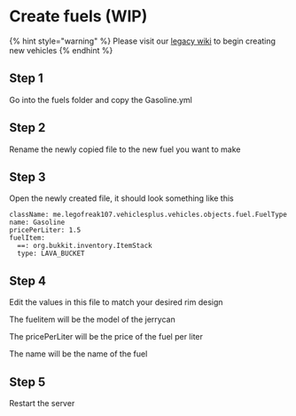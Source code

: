 # Create fuels \(WIP\)

{% hint style="warning" %}
Please visit our [legacy wiki](https://github.com/VolmitSoftware/VehiclesPlus/wiki) to begin creating new vehicles
{% endhint %}

## Step 1

Go into the fuels folder and copy the Gasoline.yml

## Step 2

Rename the newly copied file to the new fuel you want to make

## Step 3

Open the newly created file, it should look something like this

```text
className: me.legofreak107.vehiclesplus.vehicles.objects.fuel.FuelType
name: Gasoline
pricePerLiter: 1.5
fuelItem:
  ==: org.bukkit.inventory.ItemStack
  type: LAVA_BUCKET
```

## Step 4

Edit the values in this file to match your desired rim design

The fuelitem will be the model of the jerrycan

The pricePerLiter will be the price of the fuel per liter

The name will be the name of the fuel

## Step 5

Restart the server

